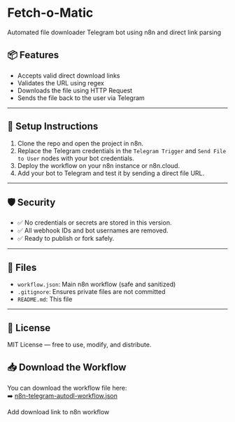 # Fetch-o-Matic
Automated file downloader Telegram bot using n8n and direct link parsing
## 📦 Features

- Accepts valid direct download links
- Validates the URL using regex
- Downloads the file using HTTP Request
- Sends the file back to the user via Telegram

---

## 🔧 Setup Instructions

1. Clone the repo and open the project in n8n.
2. Replace the Telegram credentials in the `Telegram Trigger` and `Send File to User` nodes with your bot credentials.
3. Deploy the workflow on your n8n instance or n8n.cloud.
4. Add your bot to Telegram and test it by sending a direct file URL.

---

## 🛡️ Security

- ✅ No credentials or secrets are stored in this version.
- ✅ All webhook IDs and bot usernames are removed.
- ✅ Ready to publish or fork safely.

---

## 📁 Files

- `workflow.json`: Main n8n workflow (safe and sanitized)
- `.gitignore`: Ensures private files are not committed
- `README.md`: This file

---

## 📄 License

MIT License — free to use, modify, and distribute.


## 📥 Download the Workflow

You can download the workflow file here:  
➡️ [n8n-telegram-autodl-workflow.json](./n8n-telegram-autodl-workflow.json)

Add download link to n8n workflow



